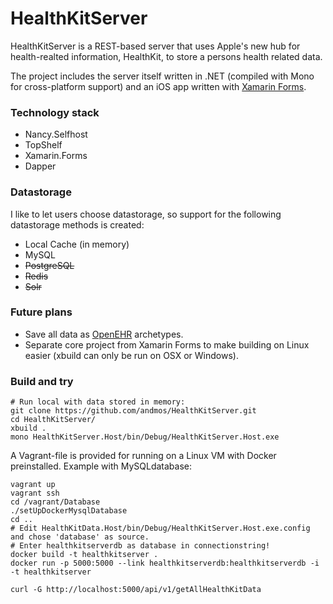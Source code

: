 HealthKitServer
===
HealthKitServer is a REST-based server that uses Apple's new hub for health-realted information, HealthKit, to store a persons health related data.

The project includes the server itself written in .NET (compiled with Mono for cross-platform support) and an iOS app written with [Xamarin Forms](http://xamarin.com/forms).

### Technology stack
* Nancy.Selfhost
* TopShelf
* Xamarin.Forms
* Dapper

### Datastorage

I like to let users choose datastorage, so support for the following datastorage methods is created:
* Local Cache (in memory)
* MySQL
* ~~PostgreSQL~~
* ~~Redis~~
* ~~Solr~~


### Future plans
* Save all data as [OpenEHR](http://www.openehr.org/) archetypes.
* Separate core project from Xamarin Forms to make building on Linux easier (xbuild can only be run on OSX or Windows).

### Build and try

    # Run local with data stored in memory:  
    git clone https://github.com/andmos/HealthKitServer.git
    cd HealthKitServer/
    xbuild .
    mono HealthKitServer.Host/bin/Debug/HealthKitServer.Host.exe

A Vagrant-file is provided for running on a Linux VM with Docker preinstalled. Example with MySQLdatabase:

    vagrant up
    vagrant ssh
    cd /vagrant/Database
    ./setUpDockerMysqlDatabase
    cd ..
    # Edit HealthKitData.Host/bin/Debug/HealthKitServer.Host.exe.config and chose 'database' as source.
    # Enter healthkitserverdb as database in connectionstring!
    docker build -t healthkitserver .
    docker run -p 5000:5000 --link healthkitserverdb:healthkitserverdb -i -t healthkitserver
    
    curl -G http://localhost:5000/api/v1/getAllHealthKitData
